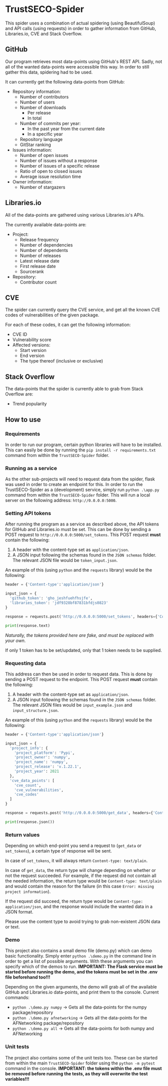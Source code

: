 # TrustSECO-Spider

This spider uses a combination of actual spidering (using BeautifulSoup) and API calls (using requests) in order to gather information from GitHub, Libraries.io, CVE and Stack Overflow.

## GitHub

Our program retrieves most data-points using GitHub's REST API. Sadly, not all of the wanted data-points were accessible this way. In order to still gather this data, spidering had to be used.

It can currently get the following data-points from GitHub:

- Repository information:
  - Number of contributors
  - Number of users
  - Number of downloads
    - Per release
    - In total
  - Number of commits per year:
    - In the past year from the current date
    - In a specific year
  - Repository language
  - GitStar ranking
- Issues information:
  - Number of open issues
  - Number of issues without a response
  - Number of issues of a specific release
  - Ratio of open to closed issues
  - Average issue resolution time
- Owner information:
  - Number of stargazers

## Libraries.io

All of the data-points are gathered using various Libraries.io's APIs.

The currently available data-points are:

- Project:
  - Release frequency
  - Number of dependencies
  - Number of dependents
  - Number of releases
  - Latest release date
  - First release date
  - Sourcerank
- Repository:
  - Contributor count

## CVE

The spider can currently query the CVE service, and get all the known CVE codes of vulnerabilities of the given package.

For each of these codes, it can get the following information:

- CVE ID
- Vulnerability score
- Affected versions:
  - Start version
  - End version
  - The type thereof (inclusive or exclusive)

## Stack Overflow

The data-points that the spider is currently able to grab from Stack Overflow are:

- Trend popularity

## How to use

### Requirements

In order to run our program, certain python libraries will have to be installed. This can easily be done by running the `pip install -r requirements.txt` command from within the `TrustSECO-Spider` folder.

### Running as a service

As the other sub-projects will need to request data from the spider, flask was used in order to create an endpoint for this. In order to run the TrustSECO-Spider as a (development) service, simply run `python .\app.py` command from within the `TrustSECO-Spider` folder.
This will run a local server on the following address: `http://0.0.0.0:5000`.

### Setting API tokens

After running the program as a service as described above, the API tokens for GitHub and Libraries.io must be set. This can be done by sending a POST request to `http://0.0.0.0:5000/set_tokens`. This POST request **must** contain the following:

1. A header with the content-type set as `application/json`.
2. A JSON input following the schemas found in the `JSON schemas` folder. The relevant JSON file would be `token_input.json`.

An example of this (using `python` and the `requests` library) would be the following:

``` Python
header = {'Content-type':'application/json'}

input_json = {
  'github_token': 'gho_jeshfuehfhsjfe',
  'libraries_token': 'jdf9328bf87831bfdjs0823'
}

response = requests.post('http://0.0.0.0:5000/set_tokens', headers={'Content-type':'application/json'}, json=json_input)

print(response.text)
```

*Naturally, the tokens provided here are fake, and must be replaced with your own.*

If only 1 token has to be set/updated, only that 1 token needs to be supplied.

### Requesting data

This address can then be used in order to request data. This is done by sending a POST request to the endpoint. This POST request **must** contain the following:

1. A header with the content-type set as `application/json`.
2. A JSON input following the schemas found in the `JSON schemas` folder. The relevant JSON files would be `input_example.json` and `input_structure.json`.

An example of this (using `python` and the `requests` library) would be the following:

``` Python
header = {'Content-type':'application/json'}

input_json = {
  'project_info': {
    'project_platform': 'Pypi',
    'project_owner': 'numpy',
    'project_name': 'numpy',
    'project_release': 'v.1.22.1',
    'project_year': 2021
  },
  'cve_data_points': [
    'cve_count',
    'cve_vulnerabilities',
    'cve_codes'
  ]
}

response = requests.post('http://0.0.0.0:5000/get_data', headers={'Content-type':'application/json'}, json=json_input)

print(response.json())
```

### Return values

Depending on which end-point you send a request to (`get_data` or `set_tokens`), a certain type of response will be sent.

In case of `set_tokens`, it will always return `Content-type: text/plain`.

In case of `get_data`, the return type will change depending on whether or not the request succeeded. For example, if the request did not contain all the needed information, the return type would be `Content-type: text/plain` and would contain the reason for the failure (in this case `Error: missing project information`).

If the request did succeed, the return type would be `Content-type: application/json`, and the response would include the wanted data in a JSON format.

Please use the content type to avoid trying to grab non-existent JSON data or text.

### Demo

This project also contains a small demo file (demo.py) which can demo basic functionality. Simply enter `python .\demo.py` in the command line in order to get a list of possible arguments. With these arguments you can specify which of the demos to run. **IMPORTANT: The Flask service must be started before running the demo, and the tokens must be set in the .env file beforehand too!!!**

Depending on the given arguments, the demo will grab all of the available GitHub and Libraries.io data-points, and print them to the console.
Current commands:

- `python .\demo.py numpy` -> Gets all the data-points for the numpy package/repository
- `python .\demo.py afnetworking` -> Gets all the data-points for the AFNetworking package/repository
- `python .\demo.py all` -> Gets all the data-points for both numpy and AFNetworking

### Unit tests

The project also contains some of the unit tests too. These can be started from within the main `TrustSECO-Spider` folder using the `python -m pytest` command in the console. **IMPORTANT: the tokens within the .env file must be removed before running the tests, as they will overwrite the test variables!!!**
